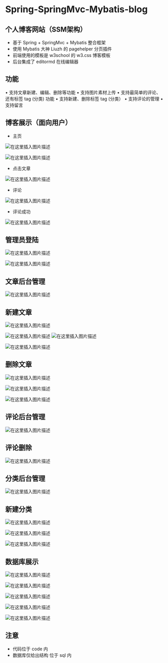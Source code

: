 # Spring-SpringMvc-Mybatis-blog

## 个人博客网站（SSM架构）

- 基于 Spring + SpringMvc + Mybatis 整合框架
- 使用 Mybatis 大神 Liuzh 的 pagehelper 分页插件
- 前端使用的模板是 w3school 的 w3.css 博客模板
- 后台集成了 editormd 在线编辑器

## 功能

•	支持文章新建、编辑、删除等功能
•	支持图片素材上传
•	支持最简单的评论、还有标签 tag (分类) 功能
•	支持新建、删除标签 tag (分类）
•	支持评论的管理
•	支持留言


## 博客展示（面向用户）

- 主页

![在这里插入图片描述](https://img-blog.csdnimg.cn/20201205171112461.png?x-oss-process=image/watermark,type_ZmFuZ3poZW5naGVpdGk,shadow_10,text_aHR0cHM6Ly9ibG9nLmNzZG4ubmV0L3FxXzQ1MTQ5MjU2,size_16,color_FFFFFF,t_70)

![在这里插入图片描述](https://img-blog.csdnimg.cn/20201205171245482.png?x-oss-process=image/watermark,type_ZmFuZ3poZW5naGVpdGk,shadow_10,text_aHR0cHM6Ly9ibG9nLmNzZG4ubmV0L3FxXzQ1MTQ5MjU2,size_16,color_FFFFFF,t_70)


- 点击文章

![在这里插入图片描述](https://img-blog.csdnimg.cn/20201205171127178.png?x-oss-process=image/watermark,type_ZmFuZ3poZW5naGVpdGk,shadow_10,text_aHR0cHM6Ly9ibG9nLmNzZG4ubmV0L3FxXzQ1MTQ5MjU2,size_16,color_FFFFFF,t_70)

- 评论

![在这里插入图片描述](https://img-blog.csdnimg.cn/20201205171134431.png?x-oss-process=image/watermark,type_ZmFuZ3poZW5naGVpdGk,shadow_10,text_aHR0cHM6Ly9ibG9nLmNzZG4ubmV0L3FxXzQ1MTQ5MjU2,size_16,color_FFFFFF,t_70)

- 评论成功

![在这里插入图片描述](https://img-blog.csdnimg.cn/20201205171139689.png)


## 管理员登陆
![在这里插入图片描述](https://img-blog.csdnimg.cn/20201205171536590.png?x-oss-process=image/watermark,type_ZmFuZ3poZW5naGVpdGk,shadow_10,text_aHR0cHM6Ly9ibG9nLmNzZG4ubmV0L3FxXzQ1MTQ5MjU2,size_16,color_FFFFFF,t_70)


![在这里插入图片描述](https://img-blog.csdnimg.cn/20201205171445822.png?x-oss-process=image/watermark,type_ZmFuZ3poZW5naGVpdGk,shadow_10,text_aHR0cHM6Ly9ibG9nLmNzZG4ubmV0L3FxXzQ1MTQ5MjU2,size_16,color_FFFFFF,t_70)

## 文章后台管理

![在这里插入图片描述](https://img-blog.csdnimg.cn/2020120517084332.png?x-oss-process=image/watermark,type_ZmFuZ3poZW5naGVpdGk,shadow_10,text_aHR0cHM6Ly9ibG9nLmNzZG4ubmV0L3FxXzQ1MTQ5MjU2,size_16,color_FFFFFF,t_70)
## 新建文章
![在这里插入图片描述](https://img-blog.csdnimg.cn/20201205170857335.png?x-oss-process=image/watermark,type_ZmFuZ3poZW5naGVpdGk,shadow_10,text_aHR0cHM6Ly9ibG9nLmNzZG4ubmV0L3FxXzQ1MTQ5MjU2,size_16,color_FFFFFF,t_70)

![在这里插入图片描述](https://img-blog.csdnimg.cn/20201205171602217.png?x-oss-process=image/watermark,type_ZmFuZ3poZW5naGVpdGk,shadow_10,text_aHR0cHM6Ly9ibG9nLmNzZG4ubmV0L3FxXzQ1MTQ5MjU2,size_16,color_FFFFFF,t_70)
![在这里插入图片描述](https://img-blog.csdnimg.cn/20201205171635396.png?x-oss-process=image/watermark,type_ZmFuZ3poZW5naGVpdGk,shadow_10,text_aHR0cHM6Ly9ibG9nLmNzZG4ubmV0L3FxXzQ1MTQ5MjU2,size_16,color_FFFFFF,t_70)

![在这里插入图片描述](https://img-blog.csdnimg.cn/20201205171647394.png)


## 删除文章

![在这里插入图片描述](https://img-blog.csdnimg.cn/20201205170910667.png)

![在这里插入图片描述](https://img-blog.csdnimg.cn/20201205170915986.png)

![在这里插入图片描述](https://img-blog.csdnimg.cn/20201205170921770.png)

## 评论后台管理

![在这里插入图片描述](https://img-blog.csdnimg.cn/20201205170937443.png?x-oss-process=image/watermark,type_ZmFuZ3poZW5naGVpdGk,shadow_10,text_aHR0cHM6Ly9ibG9nLmNzZG4ubmV0L3FxXzQ1MTQ5MjU2,size_16,color_FFFFFF,t_70)

## 评论删除

![在这里插入图片描述](https://img-blog.csdnimg.cn/20201205170953993.png?x-oss-process=image/watermark,type_ZmFuZ3poZW5naGVpdGk,shadow_10,text_aHR0cHM6Ly9ibG9nLmNzZG4ubmV0L3FxXzQ1MTQ5MjU2,size_16,color_FFFFFF,t_70)

## 分类后台管理

![在这里插入图片描述](https://img-blog.csdnimg.cn/20201205171006192.png?x-oss-process=image/watermark,type_ZmFuZ3poZW5naGVpdGk,shadow_10,text_aHR0cHM6Ly9ibG9nLmNzZG4ubmV0L3FxXzQ1MTQ5MjU2,size_16,color_FFFFFF,t_70)

## 新建分类

![在这里插入图片描述](https://img-blog.csdnimg.cn/20201205171017747.png?x-oss-process=image/watermark,type_ZmFuZ3poZW5naGVpdGk,shadow_10,text_aHR0cHM6Ly9ibG9nLmNzZG4ubmV0L3FxXzQ1MTQ5MjU2,size_16,color_FFFFFF,t_70)

![在这里插入图片描述](https://img-blog.csdnimg.cn/20201205171024278.png)

![在这里插入图片描述](https://img-blog.csdnimg.cn/20201205171028901.png)

## 数据库展示
![在这里插入图片描述](https://img-blog.csdnimg.cn/20201205171322242.png)

![在这里插入图片描述](https://img-blog.csdnimg.cn/20201205171327364.png)

![在这里插入图片描述](https://img-blog.csdnimg.cn/20201205171331217.png)

![在这里插入图片描述](https://img-blog.csdnimg.cn/20201205171336734.png?x-oss-process=image/watermark,type_ZmFuZ3poZW5naGVpdGk,shadow_10,text_aHR0cHM6Ly9ibG9nLmNzZG4ubmV0L3FxXzQ1MTQ5MjU2,size_16,color_FFFFFF,t_70)

![在这里插入图片描述](https://img-blog.csdnimg.cn/20201205171342356.png)

## 注意

- 代码位于 code 内
- 数据库仅给出结构 位于 sql 内 

